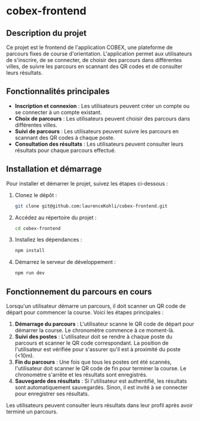 # cobex-frontend

## Description du projet

Ce projet est le frontend de l'application COBEX, une plateforme de parcours fixes de course d'orientation. L'application permet aux utilisateurs de s'inscrire, de se connecter, de choisir des parcours dans différentes villes, de suivre les parcours en scannant des QR codes et de consulter leurs résultats.

## Fonctionnalités principales

- **Inscription et connexion** : Les utilisateurs peuvent créer un compte ou se connecter à un compte existant.
- **Choix de parcours** : Les utilisateurs peuvent choisir des parcours dans différentes villes.
- **Suivi de parcours** : Les utilisateurs peuvent suivre les parcours en scannant des QR codes à chaque poste.
- **Consultation des résultats** : Les utilisateurs peuvent consulter leurs résultats pour chaque parcours effectué.

## Installation et démarrage

Pour installer et démarrer le projet, suivez les étapes ci-dessous :

1. Clonez le dépôt :
    ```bash
    git clone git@github.com:laurenceKohli/cobex-frontend.git
    ```

2. Accédez au répertoire du projet :
    ```bash
    cd cobex-frontend
    ```

3. Installez les dépendances :
    ```bash
    npm install
    ```

4. Démarrez le serveur de développement :
    ```bash
    npm run dev
    ```

## Fonctionnement du parcours en cours

Lorsqu'un utilisateur démarre un parcours, il doit scanner un QR code de départ pour commencer la course. Voici les étapes principales :

1. **Démarrage du parcours** : L'utilisateur scanne le QR code de départ pour démarrer la course. Le chronomètre commence à ce moment-là.
2. **Suivi des postes** : L'utilisateur doit se rendre à chaque poste du parcours et scanner le QR code correspondant. La position de l'utilisateur est vérifiée pour s'assurer qu'il est à proximité du poste (<10m).
3. **Fin du parcours** : Une fois que tous les postes ont été scannés, l'utilisateur doit scanner le QR code de fin pour terminer la course. Le chronomètre s'arrête et les résultats sont enregistrés.
4. **Sauvegarde des résultats** : Si l'utilisateur est authentifié, les résultats sont automatiquement sauvegardés. Sinon, il est invité à se connecter pour enregistrer ses résultats.

Les utilisateurs peuvent consulter leurs résultats dans leur profil après avoir terminé un parcours.
